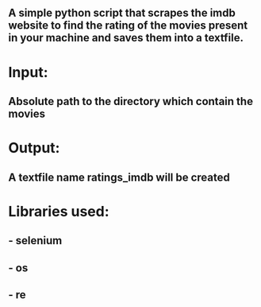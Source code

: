 ## A simple python script that scrapes the imdb website to find the rating of the movies present in your machine and saves them into a textfile.

# Input:

## Absolute path to the directory which contain the movies

# Output:

## A textfile name ratings_imdb will be created

# Libraries used:

## - selenium
## - os
## - re
